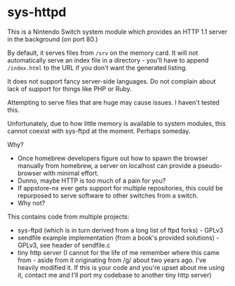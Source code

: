 # sys-httpd

This is a Nintendo Switch system module which provides an HTTP 1.1 server in the background (on port 80.)

By default, it serves files from `/srv` on the memory card. It will not automatically serve an index file in a directory - you'll have to append `/index.html` to the URL if you don't want the generated listing.

It does not support fancy server-side languages. Do not complain about lack of support for things like PHP or Ruby.

Attempting to serve files that are huge may cause issues. I haven't tested this.

Unfortunately, due to how little memory is available to system modules, this cannot coexist with sys-ftpd at the moment. Perhaps someday.

Why?
 * Once homebrew developers figure out how to spawn the browser manually from homebrew, a server on localhost can provide a pseudo-browser with minimal effort.
 * Dunno, maybe HTTP is too much of a pain for you?
 * If appstore-nx ever gets support for multiple repositories, this could be repurposed to serve software to other switches from a switch.
 * Why not?

This contains code from multiple projects:
 * sys-ftpd (which is in turn derived from a long list of ftpd forks) - GPLv3
 * sendfile example implementation (from a book's provided solutions) - GPLv3, see header of sendfile.c
 * tiny http server (I cannot for the life of me remember where this came from - aside from it originating from /g/ about two years ago. I've heavily modified it. If this is your code and you're upset about me using it, contact me and I'll port my codebase to another tiny http server)
